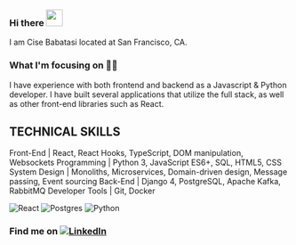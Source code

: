 ### Hi there <img src="https://media.giphy.com/media/hvRJCLFzcasrR4ia7z/giphy.gif" width="30px"> 

I am Cise Babatasi located at San Francisco, CA.

### What I'm focusing on 👩‍💻

I have experience with both front­end and back­end as a Javascript & Python developer. I have built several applications that utilize the full stack, as well as other front-end libraries such as React.

## TECHNICAL SKILLS

Front-End | React, React Hooks, TypeScript, DOM manipulation, Websockets
Programming | Python 3, JavaScript ES6+, SQL, HTML5, CSS
System Design | Monoliths, Microservices, Domain-driven design, Message passing, Event sourcing
Back-End | Django 4, PostgreSQL, Apache Kafka, RabbitMQ
Developer Tools | Git, Docker

![React](https://img.shields.io/badge/react-%2320232a.svg?style=for-the-badge&logo=react&logoColor=%2361DAFB) 
![Postgres](https://img.shields.io/badge/postgres-%23316192.svg?style=for-the-badge&logo=postgresql&logoColor=white)
![Python](https://img.shields.io/badge/python-3.5%20%7C%203.6%20%7C%203.7-blue)

### Find me on [![LinkedIn](https://img.shields.io/badge/linkedin-%230077B5.svg?style=for-the-badge&logo=linkedin&logoColor=white)](https://www.linkedin.com/in/cisebabatasi/) 



